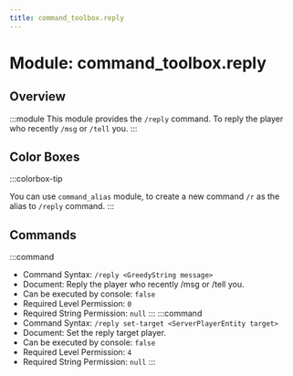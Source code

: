 ```yaml
---
title: command_toolbox.reply
---
```



# Module: command_toolbox.reply

## Overview
:::module
This module provides the `/reply` command.
To reply the player who recently `/msg` or `/tell` you.
:::
## Color Boxes

:::colorbox-tip

You can use `command_alias` module, to create a new command `/r` as the alias to `/reply` command.
:::

## Commands
:::command
- Command Syntax: `/reply <GreedyString message>`
- Document: Reply the player who recently /msg or /tell you.
- Can be executed by console: `false`
- Required Level Permission: `0`
- Required String Permission: `null`
:::
:::command
- Command Syntax: `/reply set-target <ServerPlayerEntity target>`
- Document: Set the reply target player.
- Can be executed by console: `false`
- Required Level Permission: `4`
- Required String Permission: `null`
:::

